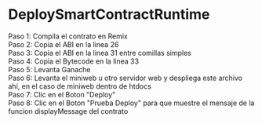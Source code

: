 # DeploySmartContractRuntime

Paso 1: Compila el contrato en Remix
<br>Paso 2: Copia el ABI en la linea 26
<br>Paso 3: Copia el ABI en la linea 31 entre comillas simples
<br>Paso 4: Copia el Bytecode en la linea 33 
<br>Paso 5: Levanta Ganache 
<br>Paso 6: Levanta el miniweb u otro servidor web y despliega este archivo ahí, en el caso de miniweb dentro de htdocs
<br>Paso 7: Clic en el Boton "Deploy" 
<br>Paso 8: Clic en el Boton "Prueba Deploy" para que muestre el mensaje de la funcion  displayMessage del contrato
